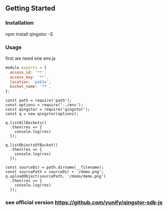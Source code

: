 ## Getting Started

### Installation

npm install qingstor -S

### Usage

first we need one env.js

```javascript
module.exports = {
  access_id: '**',
  access_key: '**',
  location: 'pek3a',
  bucket_name: '**',
};
```

```
const path = require('path');
const options = require('../env');
const qingstor = require('qingstor');
const q = new qingstor(options);

q.listAllBuckets()
  .then(res => {
    console.log(res)
  });

q.listObjectsOfBucket()
  .then(res => {
    console.log(res)
  });

const sourceDir = path.dirname(__filename);
const sourcePath = sourceDir + '/demo.png';
q.uploadObject(sourcePath, '/demo/demo.png')
  .then(res => {
    console.log(res)
  });
```

### see official version https://github.com/yunify/qingstor-sdk-js
